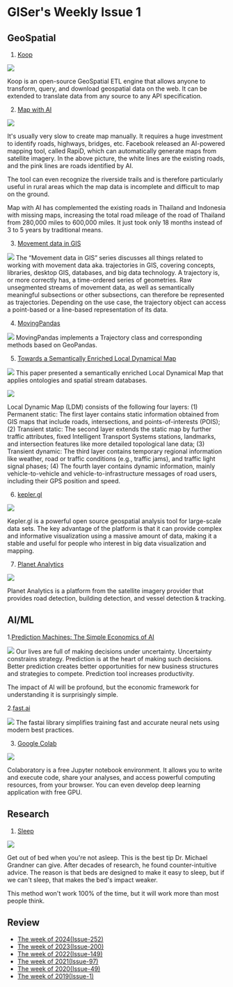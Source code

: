 # GISer's Weekly Issue 1

## GeoSpatial

1. [Koop](https://koopjs.github.io/)

![](https://user-images.githubusercontent.com/7832202/28444721-43eb6ea6-6d8d-11e7-8d56-3af46fd5bf88.png)

Koop is an open-source GeoSpatial ETL engine that allows anyone to transform, query, and download geospatial data on the web. It can be extended to translate data from any source to any API specification.

2. [Map with AI](https://tech.fb.com/ai-is-supercharging-the-creation-of-maps-around-the-world/)

![](https://tech.fb.com/wp-content/uploads/2019/07/add_ML_road.gif.-1.gif)

It's usually very slow to create map manually. It requires a huge investment to identify roads, highways, bridges, etc. Facebook released an AI-powered mapping tool, called RapiD, which can automatically generate maps from satellite imagery. In the above picture, the white lines are the existing roads, and the pink lines are roads identified by AI.

The tool can even recognize the riverside trails and is therefore particularly useful in rural areas which the map data is incomplete and difficult to map on the ground.

Map with AI has complemented the existing roads in Thailand and Indonesia with missing maps, increasing the total road mileage of the road of Thailand from 280,000 miles to 600,000 miles. It just took only 18 months instead of 3 to 5 years by traditional means.

3. [Movement data in GIS](https://anitagraser.com/movement-data-in-gis/)

![](https://underdark.files.wordpress.com/2017/10/us_1cluster.png?w=300&h=210)
The “Movement data in GIS” series discusses all things related to working with movement data aka. trajectories in GIS, covering concepts, libraries, desktop GIS, databases, and big data technology. A trajectory is, or more correctly has, a time-ordered series of geometries. Raw unsegmented streams of movement data, as well as semantically meaningful subsections or other subsections, can therefore be represented as trajectories. Depending on the use case, the trajectory object can access a point-based or a line-based representation of its data.

4. [MovingPandas](https://github.com/anitagraser/movingpandas)

![](https://underdark.files.wordpress.com/2019/04/movingpandas_ipybn.png?w=545&h=337)
MovingPandas implements a Trajectory class and corresponding methods based on GeoPandas.

5. [Towards a Semantically Enriched Local Dynamical Map](https://publik.tuwien.ac.at/files/publik_257396.pdf)

![](../images/issue-1-1.png)
This paper presented a semantically enriched Local Dynamical Map that applies ontologies and spatial stream databases.

![](../images/issue-1-2.png)

Local Dynamic Map (LDM) consists of the following four layers:
(1) Permanent static: The first layer contains static information obtained from GIS maps that include roads, intersections, and points-of-interests (POIS);
(2) Transient static: The second layer extends the static map by further traffic attributes, fixed Intelligent Transport Systems stations, landmarks, and intersection features like more detailed topological lane data;
(3) Transient dynamic: The third layer contains temporary regional information like weather, road or traffic conditions (e.g., traffic jams), and traffic light signal phases;
(4) The fourth layer contains dynamic information, mainly vehicle-to-vehicle and vehicle-to-infrastructure messages of road users, including their GPS position and speed.

6. [kepler.gl](https://kepler.gl/)

![](https://d1a3f4spazzrp4.cloudfront.net/kepler.gl/website/hero/kepler.gl-contours.png)

Kepler.gl is a powerful open source geospatial analysis tool for large-scale data sets. The key advantage of the platform is that it can provide complex and informative visualization using a massive amount of data, making it a stable and useful for people who interest in big data visualization and mapping.

7. [Planet Analytics](https://www.planet.com/products/analytics/)

![](https://www.planet.com/assets/images/products/analytics/kharg-island-ship-detection.jpg)

Planet Analytics is a platform from the satellite imagery provider that provides road detection, building detection, and vessel detection & tracking.

## AI/ML

1.[Prediction Machines: The Simple Economics of AI](https://www.youtube.com/watch?v=ByvPp5xGL1I&amp=&t=2569s)

![](http://ide.mit.edu/sites/default/files/people-photos/Prediction-MIT-18-04-12_Page_30.jpg)
Our lives are full of making decisions under uncertainty. Uncertainty constrains strategy. Prediction is at the heart of making such decisions. Better prediction creates better opportunities for new business structures and strategies to compete. Prediction tool increases productivity.

The impact of AI will be profound, but the economic framework for understanding it is surprisingly simple.

2.[fast.ai](https://www.fast.ai/)

![](https://miro.medium.com/max/2000/1*KBsb9WJ9a_23SXXDDcso5A.jpeg)
The fastai library simplifies training fast and accurate neural nets using modern best practices.

3. [Google Colab](https://colab.research.google.com/)

![](https://proxy.duckduckgo.com/iu/?u=https%3A%2F%2Fcdn.dribbble.com%2Fusers%2F1655169%2Fscreenshots%2F3953530%2Fhira-google-collab-mock.jpg&f=1)

Colaboratory is a free Jupyter notebook environment. It allows you to write and execute code, share your analyses, and access powerful computing resources, from your browser. You can even develop deep learning application with free GPU.

## Research

1. [Sleep](https://time.com/4651743/insomnia-sleep-therapy/)

![](https://saneinbox.files.wordpress.com/2018/05/michael-grandner1.jpg)

Get out of bed when you're not asleep. This is the best tip Dr. Michael Grandner can give. After decades of research, he found counter-intuitive advice. The reason is that beds are designed to make it easy to sleep, but if we can't sleep, that makes the bed's impact weaker.

This method won't work 100% of the time, but it will work more than most people think.

## Review

- [The week of 2024(Issue-252)](../2024/issue-252.md)
- [The week of 2023(Issue-200)](../2023/issue-200.md)
- [The week of 2022(Issue-149)](../2022/issue-149.md)
- [The week of 2021(Issue-97)](../2021/issue-97.md)
- [The week of 2020(Issue-49)](../2020/issue-49.md)
- [The week of 2019(Issue-1)](../2019/issue-1.md)
